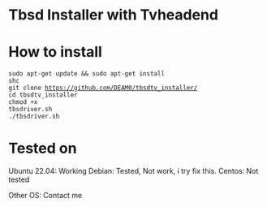 # Tbsd Installer with Tvheadend

# How to install
<code>sudo apt-get update && sudo apt-get install shc</code><br>
<code>git clone https://github.com/DEAM0/tbsdtv_installer/</code><br>
<code>cd tbsdtv_installer</code><br>
<code>chmod +x tbsdriver.sh</code><br>
<code>./tbsdriver.sh</code>

# Tested on
Ubuntu 22.04: Working 
Debian: Tested, Not work, i try fix this.
Centos: Not tested

Other OS: Contact me

